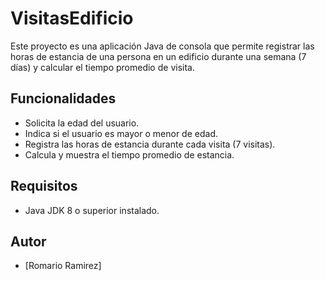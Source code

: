 # VisitasEdificio

Este proyecto es una aplicación Java de consola que permite registrar las horas de estancia de una persona en un edificio durante una semana (7 días) y calcular el tiempo promedio de visita.

## Funcionalidades
- Solicita la edad del usuario.
- Indica si el usuario es mayor o menor de edad.
- Registra las horas de estancia durante cada visita (7 visitas).
- Calcula y muestra el tiempo promedio de estancia.

## Requisitos
- Java JDK 8 o superior instalado.

## Autor
- [Romario Ramirez]
